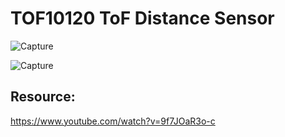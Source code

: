 # TOF10120  ToF Distance Sensor

![Capture](https://user-images.githubusercontent.com/34151610/144727972-bde11d33-20ab-4c19-b7db-6decf680dedd.JPG)

![Capture](https://user-images.githubusercontent.com/34151610/144728610-be784f47-bee0-49fd-a7a4-6ec18bf36e11.JPG)

## Resource:
https://www.youtube.com/watch?v=9f7JOaR3o-c
